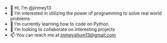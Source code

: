 - 👋 Hi, I’m @jinmey13
- 👀 I’m interested in utilizing the power of programming to solve real world problems
- 🌱 I’m currently learning how to code on Python
- 💞️ I’m looking to collaborate on interesting projects
- 📫 You can reach me at jinmeyshum13@gmail.com

<!---
jinmey13/jinmey13 is a ✨ special ✨ repository because its `README.md` (this file) appears on your GitHub profile.
You can click the Preview link to take a look at your changes.
--->

